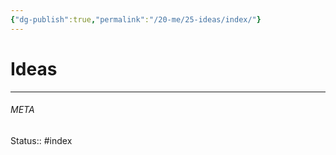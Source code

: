 ```yaml
---
{"dg-publish":true,"permalink":"/20-me/25-ideas/index/"}
---
```


# Ideas
---





###### META
Status:: #index
